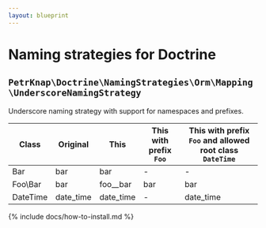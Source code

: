 ```yaml
---
layout: blueprint
---
```

# Naming strategies for Doctrine


## `PetrKnap\Doctrine\NamingStrategies\Orm\Mapping\UnderscoreNamingStrategy`

Underscore naming strategy with support for namespaces and prefixes.

| Class    | Original  | This      | This with prefix `Foo` | This with prefix `Foo` and allowed root class `DateTime` |
|----------|-----------|-----------|------------------------|----------------------------------------------------------|
| Bar      | bar       | bar       | -                      | -                                                        |
| Foo\Bar  | bar       | foo__bar  | bar                    | bar                                                      |
| DateTime | date_time | date_time | -                      | date_time                                                |


{% include docs/how-to-install.md %}

